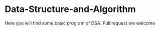 # Data-Structure-and-Algorithm
Here you will find some basic program of DSA. 
Pull request are welcome
